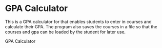 GPA Calculator
=======

This is a GPA calculator for that enables students to enter in courses and calculate their GPA. The program also saves the courses in a file so that the courses and gpa can be loaded by the student for later use. 

GPA Calculator
